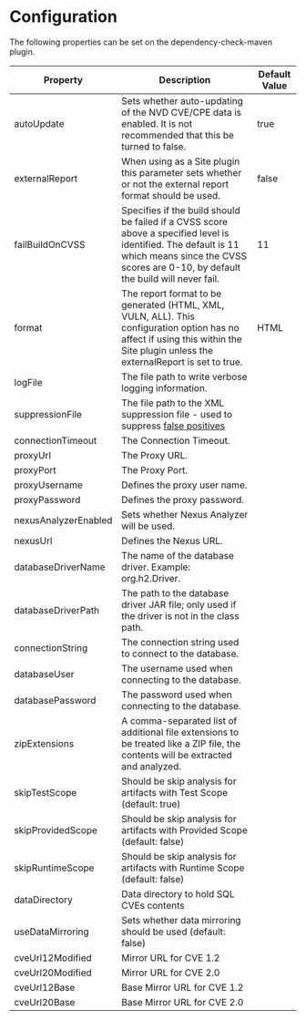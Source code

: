 Configuration
====================
The following properties can be set on the dependency-check-maven plugin.

Property             | Description                        | Default Value
---------------------|------------------------------------|------------------
autoUpdate           | Sets whether auto-updating of the NVD CVE/CPE data is enabled. It is not recommended that this be turned to false. | true
externalReport       | When using as a Site plugin this parameter sets whether or not the external report format should be used. | false
failBuildOnCVSS      | Specifies if the build should be failed if a CVSS score above a specified level is identified. The default is 11 which means since the CVSS scores are 0-10, by default the build will never fail.         | 11
format               | The report format to be generated (HTML, XML, VULN, ALL). This configuration option has no affect if using this within the Site plugin unless the externalReport is set to true. | HTML
logFile              | The file path to write verbose logging information. |
suppressionFile      | The file path to the XML suppression file \- used to suppress [false positives](../suppression.html) |
connectionTimeout    | The Connection Timeout.            |
proxyUrl             | The Proxy URL.                     |
proxyPort            | The Proxy Port.                    |
proxyUsername        | Defines the proxy user name.       |
proxyPassword        | Defines the proxy password.        |
nexusAnalyzerEnabled | Sets whether Nexus Analyzer will be used. |
nexusUrl             | Defines the Nexus URL. |
databaseDriverName   | The name of the database driver. Example: org.h2.Driver. |
databaseDriverPath   | The path to the database driver JAR file; only used if the driver is not in the class path. |
connectionString     | The connection string used to connect to the database. |
databaseUser         | The username used when connecting to the database. |
databasePassword     | The password used when connecting to the database. |
zipExtensions        | A comma-separated list of additional file extensions to be treated like a ZIP file, the contents will be extracted and analyzed. |
skipTestScope | Should be skip analysis for artifacts with Test Scope (default: true) |
skipProvidedScope | Should be skip analysis for artifacts with Provided Scope (default: false) |
skipRuntimeScope | Should be skip analysis for artifacts with Runtime Scope (default: false) |
dataDirectory | Data directory to hold SQL CVEs contents |
useDataMirroring | Sets whether data mirroring should be used (default: false) |
cveUrl12Modified | Mirror URL for CVE 1.2 |
cveUrl20Modified | Mirror URL for CVE 2.0 |
cveUrl12Base | Base Mirror URL for CVE 1.2 |
cveUrl20Base | Base Mirror URL for CVE 2.0 |
